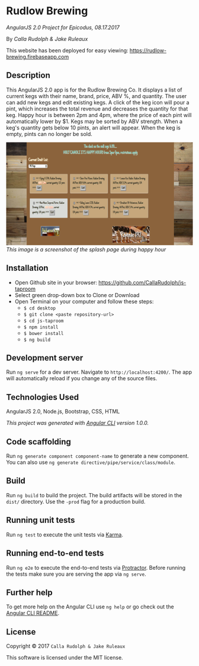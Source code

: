 # Rudlow Brewing

_AngularJS 2.0 Project for Epicodus, 08.17.2017_

By _Calla Rudolph & Jake Ruleaux_

This website has been deployed for easy viewing: https://rudlow-brewing.firebaseapp.com

## Description
This AngularJS 2.0 app is for the Rudlow Brewing Co. It displays a list of current kegs with their name, brand, price, ABV %, and quantity. The user can add new kegs and edit existing kegs. A click of the keg icon will pour a pint, which increases the total revenue and decreases the quantity for that keg. Happy hour is between 2pm and 4pm, where the price of each pint will automatically lower by $1. Kegs may be sorted by ABV strength. When a keg's quantity gets below 10 pints, an alert will appear. When the keg is empty, pints can no longer be sold.

![Preview of Splash Page](src/assets/img/screenshot.png)
_This image is a screenshot of the splash page during happy hour_

## Installation

* Open Github site in your browser: https://github.com/CallaRudolph/js-taproom
* Select green drop-down box to Clone or Download
* Open Terminal on your computer and follow these steps:
  * `$ cd desktop`
  * `$ git clone <paste repository-url>`
  * `$ cd js-taproom`
  * `$ npm install`
  * `$ bower install`
  * `$ ng build`

## Development server

Run `ng serve` for a dev server. Navigate to `http://localhost:4200/`. The app will automatically reload if you change any of the source files.

## Technologies Used

AngularJS 2.0, Node.js, Bootstrap, CSS, HTML

_This project was generated with [Angular CLI](https://github.com/angular/angular-cli) version 1.0.0._

## Code scaffolding

Run `ng generate component component-name` to generate a new component. You can also use `ng generate directive/pipe/service/class/module`.

## Build

Run `ng build` to build the project. The build artifacts will be stored in the `dist/` directory. Use the `-prod` flag for a production build.

## Running unit tests

Run `ng test` to execute the unit tests via [Karma](https://karma-runner.github.io).

## Running end-to-end tests

Run `ng e2e` to execute the end-to-end tests via [Protractor](http://www.protractortest.org/).
Before running the tests make sure you are serving the app via `ng serve`.

## Further help

To get more help on the Angular CLI use `ng help` or go check out the [Angular CLI README](https://github.com/angular/angular-cli/blob/master/README.md).

## License

Copyright &copy; 2017 `Calla Rudolph & Jake Ruleaux`

This software is licensed under the MIT license.
